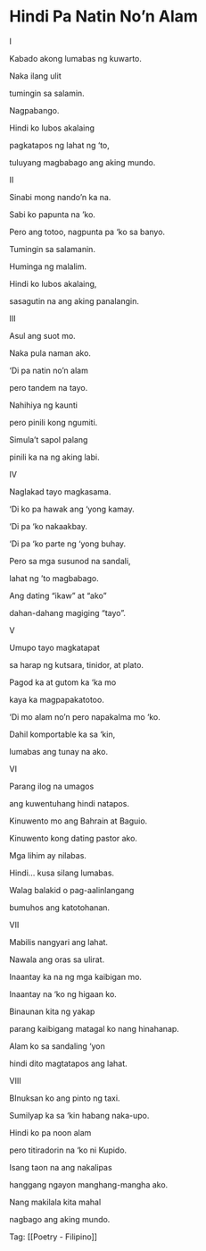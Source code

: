 # Hindi Pa Natin No’n Alam

I

Kabado akong lumabas ng kuwarto.

Naka ilang ulit

tumingin sa salamin.

Nagpabango.

Hindi ko lubos akalaing

pagkatapos ng lahat ng ‘to,

tuluyang magbabago ang aking mundo.

II

Sinabi mong nando’n ka na.

Sabi ko papunta na ’ko.

Pero ang totoo, nagpunta pa ‘ko sa banyo.

Tumingin sa salamanin.

Huminga ng malalim.

Hindi ko lubos akalaing,

sasagutin na ang aking panalangin.

III

Asul ang suot mo.

Naka pula naman ako.

‘Di pa natin no’n alam

pero tandem na tayo.

Nahihiya ng kaunti

pero pinili kong ngumiti.

Simula’t sapol palang

pinili ka na ng aking labi.

IV

Naglakad tayo magkasama.

‘Di ko pa hawak ang ‘yong kamay.

‘Di pa ‘ko nakaakbay.

‘Di pa ‘ko parte ng ‘yong buhay.

Pero sa mga susunod na sandali,

lahat ng ’to magbabago.

Ang dating “ikaw” at “ako”

dahan-dahang magiging “tayo”.

V

Umupo tayo magkatapat

sa harap ng kutsara, tinidor, at plato.

Pagod ka at gutom ka ‘ka mo

kaya ka magpapakatotoo.

‘Di mo alam no’n pero napakalma mo ‘ko.

Dahil komportable ka sa ‘kin,

lumabas ang tunay na ako.

VI

Parang ilog na umagos

ang kuwentuhang hindi natapos.

Kinuwento mo ang Bahrain at Baguio.

Kinuwento kong dating pastor ako.

Mga lihim ay nilabas.

Hindi… kusa silang lumabas.

Walag balakid o pag-aalinlangang

bumuhos ang katotohanan.

VII

Mabilis nangyari ang lahat.

Nawala ang oras sa ulirat.

Inaantay ka na ng mga kaibigan mo.

Inaantay na ‘ko ng higaan ko.

Binaunan kita ng yakap

parang kaibigang matagal ko nang hinahanap.

Alam ko sa sandaling ‘yon

hindi dito magtatapos ang lahat.

VIII

BInuksan ko ang pinto ng taxi.

Sumilyap ka sa ‘kin habang naka-upo.

Hindi ko pa noon alam

pero titiradorin na ‘ko ni Kupido.

Isang taon na ang nakalipas

hanggang ngayon manghang-mangha ako.

Nang makilala kita mahal

nagbago ang aking mundo.

Tag: [[Poetry - Filipino]]

